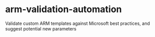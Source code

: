 # arm-validation-automation
Validate custom ARM templates against Microsoft best practices, and suggest potential new parameters
